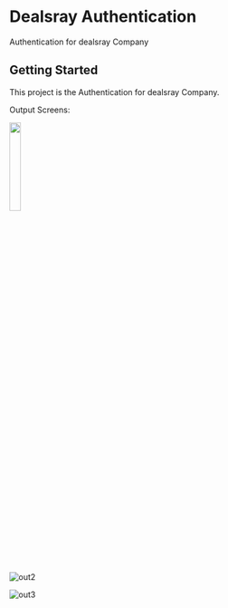 # Dealsray Authentication

Authentication for dealsray Company

## Getting Started

This project is the Authentication for dealsray Company.

Output Screens:

<img src='[https://github.com/VishnuKumar-cyber/Postman_app/Output/out1/jpg](https://github.com/VishnuKumar-cyber/Postman_app/assets/77339616/2720e12e-8c55-4de7-8031-adaff145d361)' width="20%" height="20%" >

![out2](https://github.com/VishnuKumar-cyber/Postman_app/assets/77339616/15a3a978-af85-4437-9dcc-912368a86b00)

![out3](https://github.com/VishnuKumar-cyber/Postman_app/assets/77339616/23a48f69-8841-4749-8b9b-6f0a2c7ce33f)



